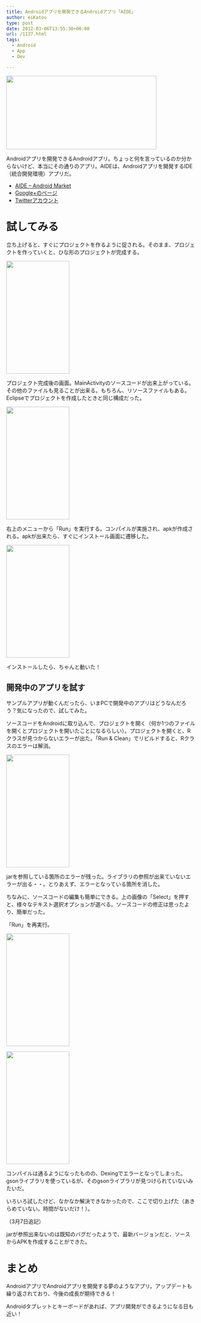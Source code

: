 ```yaml
---
title: Androidアプリを開発できるAndroidアプリ「AIDE」
author: eiKatou
type: post
date: 2012-03-06T13:55:30+00:00
url: /1137.html
tags:
  - Android
  - App
  - Dev

---
```

[<img src="http://eikatou.net/blog/wp-content/uploads/2012/03/201203_aide.jpg" alt="" title="201203_aide" width="400" height="196" class="alignnone size-full wp-image-1138" srcset="/uploads/2012/03/201203_aide.jpg 400w, /uploads/2012/03/201203_aide-300x147.jpg 300w" sizes="(max-width: 400px) 100vw, 400px" />][1]

Androidアプリを開発できるAndroidアプリ。ちょっと何を言っているのか分からないけど、本当にその通りのアプリ。AIDEは、Androidアプリを開発するIDE（統合開発環境）アプリだ。

  * [AIDE &#8211; Android Market][2]
  * [Google+のページ][3]
  * [Twitterアカウント][4]

<!--more-->

# 試してみる

立ち上げると、すぐにプロジェクトを作るように促される。そのまま、プロジェクトを作っていくと、ひな形のプロジェクトが完成する。

[<img src="http://eikatou.net/blog/wp-content/uploads/2012/03/201203_aide2-168x300.png" alt="" title="201203_aide2" width="168" height="300" class="alignnone size-medium wp-image-1140" srcset="/uploads/2012/03/201203_aide2-168x300.png 168w, /uploads/2012/03/201203_aide2.png 360w" sizes="(max-width: 168px) 100vw, 168px" />][5]
  
プロジェクト完成後の画面。MainActivityのソースコードが出来上がっている。その他のファイルも見ることが出来る。もちろん、リソースファイルもある。Eclipseでプロジェクトを作成したときと同じ構成だった。

[<img src="http://eikatou.net/blog/wp-content/uploads/2012/03/201203_aide3-168x300.png" alt="" title="201203_aide3" width="168" height="300" class="alignnone size-medium wp-image-1141" srcset="/uploads/2012/03/201203_aide3-168x300.png 168w, /uploads/2012/03/201203_aide3.png 360w" sizes="(max-width: 168px) 100vw, 168px" />][6]
  
右上のメニューから「Run」を実行する。コンパイルが実施され、apkが作成される。apkが出来たら、すぐにインストール画面に遷移した。 

[<img src="http://eikatou.net/blog/wp-content/uploads/2012/03/201203_aide4-168x300.png" alt="" title="201203_aide4" width="168" height="300" class="alignnone size-medium wp-image-1142" srcset="/uploads/2012/03/201203_aide4-168x300.png 168w, /uploads/2012/03/201203_aide4.png 360w" sizes="(max-width: 168px) 100vw, 168px" />][7]
  
インストールしたら、ちゃんと動いた！

## 開発中のアプリを試す

サンプルアプリが動くんだったら、いまPCで開発中のアプリはどうなんだろう？気になったので、試してみた。

ソースコードをAndroidに取り込んで、プロジェクトを開く（何か1つのファイルを開くとプロジェクトを開いたことになるらしい）。プロジェクトを開くと、Rクラスが見つからないエラーが出た。「Run & Clean」でリビルドすると、Rクラスのエラーは解消。

[<img src="http://eikatou.net/blog/wp-content/uploads/2012/03/201203_aide5-168x300.png" alt="" title="201203_aide5" width="168" height="300" class="alignnone size-medium wp-image-1148" srcset="/uploads/2012/03/201203_aide5-168x300.png 168w, /uploads/2012/03/201203_aide5.png 360w" sizes="(max-width: 168px) 100vw, 168px" />][8]
  
jarを参照している箇所のエラーが残った。ライブラリの参照が出来ていないエラーが出る・・。とりあえず、エラーとなっている箇所を消した。

ちなみに、ソースコードの編集も簡単にできる。上の画像の「Select」を押すと、様々なテキスト選択オプションが選べる。ソースコードの修正は思ったより、簡単だった。

「Run」を再実行。
  
[<img src="http://eikatou.net/blog/wp-content/uploads/2012/03/201203_aide6-168x300.png" alt="" title="201203_aide6" width="168" height="300" class="alignnone size-medium wp-image-1149" srcset="/uploads/2012/03/201203_aide6-168x300.png 168w, /uploads/2012/03/201203_aide6.png 360w" sizes="(max-width: 168px) 100vw, 168px" />][9]
  
[<img src="http://eikatou.net/blog/wp-content/uploads/2012/03/201203_aide7-168x300.png" alt="" title="201203_aide7" width="168" height="300" class="alignnone size-medium wp-image-1150" srcset="/uploads/2012/03/201203_aide7-168x300.png 168w, /uploads/2012/03/201203_aide7.png 360w" sizes="(max-width: 168px) 100vw, 168px" />][10]
  
コンパイルは通るようになったものの、Dexingでエラーとなってしまった。gsonライブラリを使っているが、そのgsonライブラリが見つけられていないみたいだ。

いろいろ試したけど、なかなか解決できなかったので、ここで切り上げた（あきらめていない。時間がないだけ！）。

（3月7日追記）
  
jarが参照出来ないのは既知のバグだったようで、最新バージョンだと、ソースからAPKを作成することができた。

# まとめ

AndroidアプリでAndroidアプリを開発する夢のようなアプリ。アップデートも繰り返されており、今後の成長が期待できる！

Androidタブレットとキーボードがあれば、アプリ開発ができるようになる日も近い！

 [1]: http://eikatou.net/blog/wp-content/uploads/2012/03/201203_aide.jpg
 [2]: https://market.android.com/details?id=com.aide.ui
 [3]: https://plus.google.com/101304250883271700981/posts
 [4]: https://twitter.com/#!/AndroidIDE
 [5]: http://eikatou.net/blog/wp-content/uploads/2012/03/201203_aide2.png
 [6]: http://eikatou.net/blog/wp-content/uploads/2012/03/201203_aide3.png
 [7]: http://eikatou.net/blog/wp-content/uploads/2012/03/201203_aide4.png
 [8]: http://eikatou.net/blog/wp-content/uploads/2012/03/201203_aide5.png
 [9]: http://eikatou.net/blog/wp-content/uploads/2012/03/201203_aide6.png
 [10]: http://eikatou.net/blog/wp-content/uploads/2012/03/201203_aide7.png
